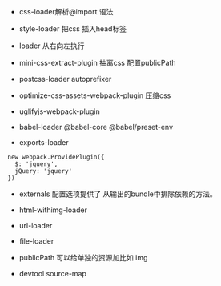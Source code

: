 
* css-loader解析@import 语法
* style-loader 把css 插入head标签
* loader 从右向左执行

* mini-css-extract-plugin 抽离css  配置publicPath
* postcss-loader autoprefixer 
* optimize-css-assets-webpack-plugin 压缩css

* uglifyjs-webpack-plugin
* babel-loader @babel-core @babel/preset-env
* exports-loader
```
new webpack.ProvidePlugin({
  $: 'jquery',
  jQuery: 'jquery'
})

```
* externals 配置选项提供了 从输出的bundle中排除依赖的方法。
* html-withimg-loader
* url-loader
* file-loader

* publicPath 可以给单独的资源加比如  img   

* devtool source-map